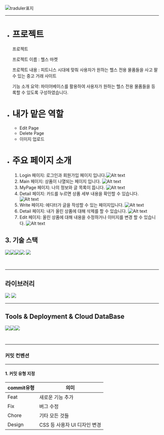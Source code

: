 ![traduler표지](https://github.com/Kimjinwoo1/HealthMarket/assets/104746237/0932a5bf-8723-410a-b0ea-221a7c7fa44c)

---

- # 프로젝트

  프로젝트

  프로젝트 이름 : 헬스 마켓

  프로젝트 내용 : 피트니스 시대에 맞춰 사용자가 원하는 헬스 전용 물품들을 사고 팔 수 있는 중고 거래 사이트

  기능 소개 요약: 파이어베이스를 활용하여 사용자가 원하는 헬스 전용 물품들을 등록할 수 있도록 구성하였습니다.

- # 내가 맡은 역할

  - Edit Page
  - Delete Page
  - 이미지 업로드

- # 주요 페이지 소개

  1. Login 페이지: 로그인과 회원가입 페이지 입니다.![Alt text](image-4.png)
  2. Main 페이지: 상품이 나열되는 페이지 입니다. ![Alt text](image-1.png)
  3. MyPage 페이지: 나의 정보와 글 목록이 뜹니다. ![Alt text](image-2.png)
  4. Detail 페이지: 카드를 누르면 상품 세부 내용을 확인할 수 있습니다. ![Alt text](image-3.png)
  5. Write 페이지: 에디터가 글을 작성할 수 있는 페이지입니다. ![Alt text](image-7.png)
  6. Detail 페이지: 내가 올린 상품에 대해 삭제를 할 수 있습니다. ![Alt text](image-5.png)
  7. Edit 페이지: 올린 상품에 대해 내용을 수정하거나 이미지를 변경 할 수 있습니다. ![Alt text](image-6.png)

## 3. 기술 스택

<img src="https://img.shields.io/badge/javascript-F7DF1E?style=for-the-badge&logo=javascript&logoColor=white"><img src="https://img.shields.io/badge/react-61DAFB?style=for-the-badge&logo=react&logoColor=white"><img src="https://img.shields.io/badge/reactquery-FF4154?style=for-the-badge&logo=reactquery&logoColor=white"><img src="https://img.shields.io/badge/prettier-F7B93E?style=for-the-badge&logo=prettier&logoColor=white">
<img src="https://img.shields.io/badge/css-1572B6?style=for-the-badge&logo=css3&logoColor=white">

<br/>

---

## 라이브러리

<img src="https://img.shields.io/badge/sweet alertr-5E9FFF?style=for-the-badge&logo=&logoColor=white"> 
<img src="https://img.shields.io/badge/React__router-DFECFF?style=for-the-badge&logo=reactrouter&logoColor=white">

---

## Tools & Deployment & Cloud DataBase

<img src="https://img.shields.io/badge/Firebase-3FCF8E?style=for-the-badge&logo=Firebase&logoColor=white"><img src="https://img.shields.io/badge/figma-F24E1E?style=for-the-badge&logo=figma&logoColor=black"><img src="https://img.shields.io/badge/github-181717?style=for-the-badge&logo=github&logoColor=white">

<br/>

---

### 커밋 컨벤션

---

#### 1. 커밋 유형 지정

| **commit유형** | **의미**                     |
| -------------- | ---------------------------- |
| Feat           | 새로운 기능 추가             |
| Fix            | 버그 수정                    |
| Chore          | 기타 모든 것들               |
| Design         | CSS 등 사용자 UI 디자인 변경 |
